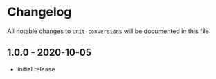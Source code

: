 # Changelog

All notable changes to `unit-conversions` will be documented in this file

## 1.0.0 - 2020-10-05

- initial release
